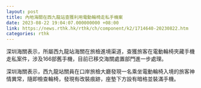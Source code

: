 ```yaml
---
layout: post
title: 內地海關在西九龍站查獲利用電動輪椅走私手機案
date: 2023-08-22 19:04:07.000000000 +08:00
link: https://news.rthk.hk/rthk/ch/component/k2/1714640-20230822.htm
categories: rthk
---
```


深圳海關表示，所屬西九龍站海關在旅檢進境渠道，查獲旅客在電動輪椅夾藏手機走私案件，涉及166部舊手機，目前已移交海關處置部門進一步處理。

深圳海關表示，西九龍站關員在口岸旅檢大廳發現一名乘坐電動輪椅入境的旅客神情異常，隨即檢查輪椅，發現有改裝痕跡，座墊下方設有暗格並裝滿手機。
